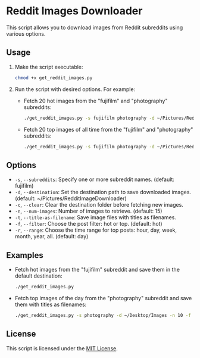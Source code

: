 # Reddit Images Downloader

This script allows you to download images from Reddit subreddits using various options.

## Usage

1. Make the script executable:
    ```bash
    chmod +x get_reddit_images.py
    ```

2. Run the script with desired options. For example:

    - Fetch 20 hot images from the "fujifilm" and "photography" subreddits:
        ```bash
        ./get_reddit_images.py -s fujifilm photography -d ~/Pictures/RedditImageDownloader -c -n 20
        ```

    - Fetch 20 top images of all time from the "fujifilm" and "photography" subreddits:
        ```bash
        ./get_reddit_images.py -s fujifilm photography -d ~/Pictures/RedditImageDownloader -c -n 20 -f top -r all -t
        ```

## Options

- `-s`, `--subreddits`: Specify one or more subreddit names. (default: fujifilm)
- `-d`, `--destination`: Set the destination path to save downloaded images. (default: ~/Pictures/RedditImageDownloader)
- `-c`, `--clear`: Clear the destination folder before fetching new images.
- `-n`, `--num-images`: Number of images to retrieve. (default: 15)
- `-t`, `--title-as-filename`: Save image files with titles as filenames.
- `-f`, `--filter`: Choose the post filter: hot or top. (default: hot)
- `-r`, `--range`: Choose the time range for top posts: hour, day, week, month, year, all. (default: day)

## Examples

- Fetch hot images from the "fujifilm" subreddit and save them in the default destination:
    ```bash
    ./get_reddit_images.py
    ```

- Fetch top images of the day from the "photography" subreddit and save them with titles as filenames:
    ```bash
    ./get_reddit_images.py -s photography -d ~/Desktop/Images -n 10 -f top -r day -t
    ```

## License

This script is licensed under the [MIT License](LICENSE).
